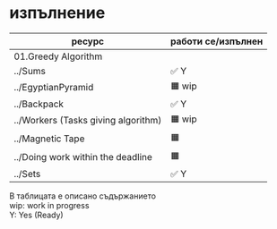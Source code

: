 # изпълнение

| ресурс | работи се/изпълнен | 
| - | - |
| 01.Greedy Algorithm |  
|../Sums| ✅ Y |
|../EgyptianPyramid| 🟧 wip |
|../Backpack| ✅ Y |
|../Workers (Tasks giving algorithm)| 🟧 wip |
|../Magnetic Tape| 🟧 | 
|../Doing work within the deadline| 🟧 |
|../Sets| ✅ Y |


В таблицата е описано съдържанието  
wip: work in progress  
Y: Yes (Ready)  


 
 
 
 



